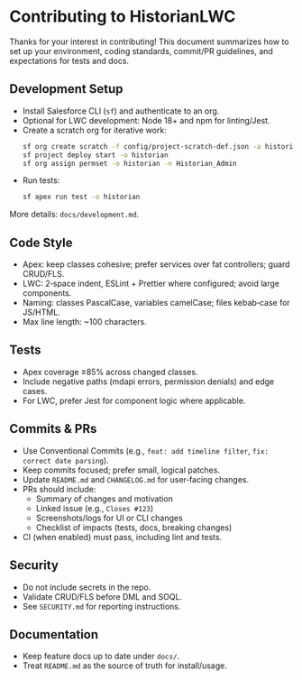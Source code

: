# Contributing to HistorianLWC

Thanks for your interest in contributing! This document summarizes how to set up your environment, coding standards, commit/PR guidelines, and expectations for tests and docs.

## Development Setup
- Install Salesforce CLI (`sf`) and authenticate to an org.
- Optional for LWC development: Node 18+ and npm for linting/Jest.
- Create a scratch org for iterative work:
  ```bash
  sf org create scratch -f config/project-scratch-def.json -a historian
  sf project deploy start -o historian
  sf org assign permset -o historian -n Historian_Admin
  ```
- Run tests:
  ```bash
  sf apex run test -o historian
  ```

More details: `docs/development.md`.

## Code Style
- Apex: keep classes cohesive; prefer services over fat controllers; guard CRUD/FLS.
- LWC: 2‑space indent, ESLint + Prettier where configured; avoid large components.
- Naming: classes PascalCase, variables camelCase; files kebab‑case for JS/HTML.
- Max line length: ~100 characters.

## Tests
- Apex coverage ≥85% across changed classes.
- Include negative paths (mdapi errors, permission denials) and edge cases.
- For LWC, prefer Jest for component logic where applicable.

## Commits & PRs
- Use Conventional Commits (e.g., `feat: add timeline filter`, `fix: correct date parsing`).
- Keep commits focused; prefer small, logical patches.
- Update `README.md` and `CHANGELOG.md` for user‑facing changes.
- PRs should include:
  - Summary of changes and motivation
  - Linked issue (e.g., `Closes #123`)
  - Screenshots/logs for UI or CLI changes
  - Checklist of impacts (tests, docs, breaking changes)
- CI (when enabled) must pass, including lint and tests.

## Security
- Do not include secrets in the repo.
- Validate CRUD/FLS before DML and SOQL.
- See `SECURITY.md` for reporting instructions.

## Documentation
- Keep feature docs up to date under `docs/`.
- Treat `README.md` as the source of truth for install/usage.

